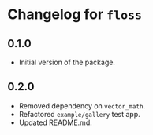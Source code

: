 # Changelog for `floss`

## 0.1.0

* Initial version of the package.

## 0.2.0

* Removed dependency on `vector_math`.
* Refactored `example/gallery` test app.
* Updated README.md.
